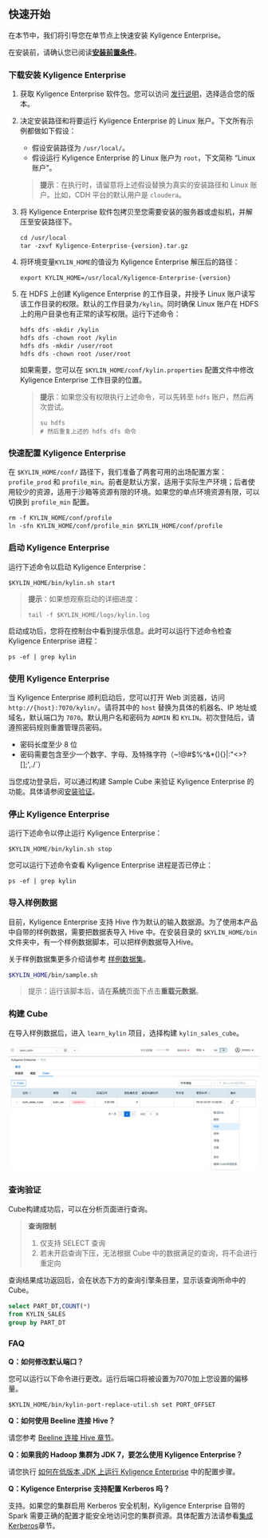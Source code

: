 ## 快速开始

在本节中，我们将引导您在单节点上快速安装 Kyligence Enterprise。

在安装前，请确认您已阅读[**安装前置条件**](../installation_conditions.cn.md)。

### 下载安装 Kyligence Enterprise

1. 获取 Kyligence Enterprise 软件包。您可以访问 [发行说明](../release/README.md)，选择适合您的版本。

2. 决定安装路径和将要运行 Kyligence Enterprise 的 Linux 账户。下文所有示例都做如下假设：

   - 假设安装路径为 `/usr/local/`。
   - 假设运行 Kyligence Enterprise 的 Linux 账户为 `root`，下文简称 “Linux 账户”。

   > **提示**：在执行时，请留意将上述假设替换为真实的安装路径和 Linux 账户。比如，CDH 平台的默认用户是 `cloudera`。

3. 将 Kyligence Enterprise 软件包拷贝至您需要安装的服务器或虚拟机，并解压至安装路径下。

   ```shell
   cd /usr/local
   tar -zxvf Kyligence-Enterprise-{version}.tar.gz
   ```

4. 将环境变量`KYLIN_HOME`的值设为 Kyligence Enterprise 解压后的路径：

   ```shell
   export KYLIN_HOME=/usr/local/Kyligence-Enterprise-{version}
   ```

5. 在 HDFS 上创建 Kyligence Enterprise 的工作目录，并授予 Linux 账户读写该工作目录的权限。默认的工作目录为`/kylin`。同时确保 Linux 账户在 HDFS 上的用户目录也有正常的读写权限。运行下述命令：

   ```shell
   hdfs dfs -mkdir /kylin
   hdfs dfs -chown root /kylin
   hdfs dfs -mkdir /user/root
   hdfs dfs -chown root /user/root
   ```

   如果需要，您可以在 `$KYLIN_HOME/conf/kylin.properties` 配置文件中修改 Kyligence Enterprise 工作目录的位置。

   > **提示**：如果您没有权限执行上述命令，可以先转至 `hdfs` 账户，然后再次尝试。
   >
   > ```shell
   > su hdfs
   > # 然后重复上述的 hdfs dfs 命令
   > ```

### 快速配置 Kyligence Enterprise

在 `$KYLIN_HOME/conf/` 路径下，我们准备了两套可用的出场配置方案：`profile_prod` 和 `profile_min`。前者是默认方案，适用于实际生产环境；后者使用较少的资源，适用于沙箱等资源有限的环境。如果您的单点环境资源有限，可以切换到 `profile_min` 配置。

```shell
rm -f KYLIN_HOME/conf/profile
ln -sfn KYLIN_HOME/conf/profile_min $KYLIN_HOME/conf/profile
```

### 启动 Kyligence Enterprise

运行下述命令以启动 Kyligence Enterprise：

```shell
$KYLIN_HOME/bin/kylin.sh start
```

> **提示**：如果想观察启动的详细进度：
>
> ```shell
> tail -f $KYLIN_HOME/logs/kylin.log
> ```

启动成功后，您将在控制台中看到提示信息。此时可以运行下述命令检查 Kyligence Enterprise 进程：

```shell
ps -ef | grep kylin
```

### 使用 Kyligence Enterprise

当 Kyligence Enterprise 顺利启动后，您可以打开 Web 浏览器，访问 `http://{host}:7070/kylin/`。请将其中的 `host` 替换为具体的机器名、IP 地址或域名，默认端口为 `7070`。默认用户名和密码为 `ADMIN` 和 `KYLIN`。初次登陆后，请遵照密码规则重置管理员密码。

- 密码长度至少 8 位
- 密码需要包含至少一个数字、字母、及特殊字符（~!@#$%^&*(){}|:"<>?[];',./`）

当您成功登录后，可以通过构建 Sample Cube 来验证 Kyligence Enterprise 的功能。具体请参阅[安装验证](../installation/install_uninstall/install_validation.cn.md)。

### 停止 Kyligence Enterprise

运行下述命令以停止运行 Kyligence Enterprise：

```shell
$KYLIN_HOME/bin/kylin.sh stop
```

您可以运行下述命令查看 Kyligence Enterprise 进程是否已停止：

```shell
ps -ef | grep kylin
```

### 导入样例数据

目前，Kyligence Enterprise 支持 Hive 作为默认的输入数据源。为了使用本产品中自带的样例数据，需要把数据表导入 Hive 中。在安装目录的 `$KYLIN_HOME/bin` 文件夹中，有一个样例数据脚本，可以把样例数据导入Hive。

关于样例数据集更多介绍请参考 [样例数据集](../appendix/sample_dataset.cn.md)。

```sh
$KYLIN_HOME/bin/sample.sh
```

> 提示：运行该脚本后，请在**系统**页面下点击**重载元数据**。

### 构建 Cube

在导入样例数据后，进入 `learn_kylin` 项目，选择构建 `kylin_sales_cube`。

![构建 Cube](images/build.cn.png)

### 查询验证

Cube构建成功后，可以在分析页面进行查询。

> **查询限制**
>
> 1. 仅支持 SELECT 查询
> 2. 若未开启查询下压，无法根据 Cube 中的数据满足的查询，将不会进行重定向

查询结果成功返回后，会在状态下方的查询引擎条目里，显示该查询所命中的Cube。

```sql
select PART_DT,COUNT(*)
from KYLIN_SALES
group by PART_DT
```

### FAQ

**Q：如何修改默认端口？**

您可以运行以下命令进行更改。运行后端口将被设置为7070加上您设置的偏移量。

```shell
$KYLIN_HOME/bin/kylin-port-replace-util.sh set PORT_OFFSET
```

**Q：如何使用 Beeline 连接 Hive？**

请您参考 [Beeline 连接 Hive 章节](../installation/config/beeline.cn.md)。

**Q：如果我的 Hadoop 集群为 JDK 7，要怎么使用 Kyligence Enterprise？**

请您执行 [如何在低版本 JDK 上运行 Kyligence Enterprise](../appendix/run_on_jdk7.cn.md) 中的配置步骤。

**Q：Kyligence Enterprise 支持配置 Kerberos 吗？**

支持。如果您的集群启用 Kerberos 安全机制，Kyligence Enterprise 自带的 Spark 需要正确的配置才能安全地访问您的集群资源。具体配置方法请参看[集成Kerberos](../security/kerberos.cn.md)章节。